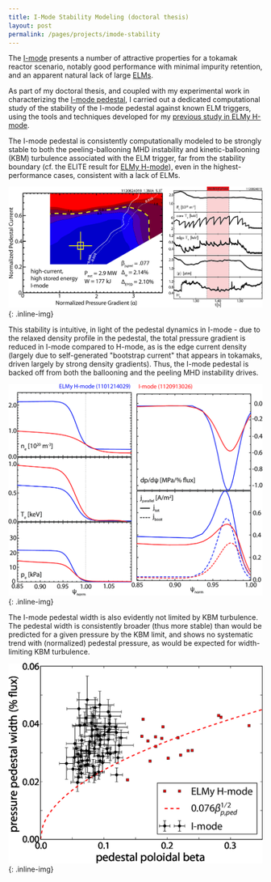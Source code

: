 ```yaml
---
title: I-Mode Stability Modeling (doctoral thesis)
layout: post
permalink: /pages/projects/imode-stability
---
```


The [I-mode](/pages/fusionprimer/imode) presents a number of attractive properties for a tokamak reactor scenario, notably good performance with minimal impurity retention, and an apparent natural lack of large [ELMs](/pages/fusionprimer/hmode).

As part of my doctoral thesis, and coupled with my experimental work in characterizing the [I-mode pedestal](/pages/projects/imode-pedestal), I carried out a dedicated computational study of the stability of the I-mode pedestal against known ELM triggers, using the tools and techniques developed for my [previous study in ELMy H-mode](/pages/projects/elmy).

The I-mode pedestal is consistently computationally modeled to be strongly stable to both the peeling-ballooning MHD instability and kinetic-ballooning (KBM) turbulence associated with the ELM trigger, far from the stability boundary (cf. the ELITE result for [ELMy H-mode](/pages/projects/elmy)), even in the highest-performance cases, consistent with a lack of ELMs.

![elite](/images/projects/imode-stability/1120824019_ELITE_stitch_v2.jpg){: .inline-img}

This stability is intuitive, in light of the pedestal dynamics in I-mode - due to the relaxed density profile in the pedestal, the total pressure gradient is reduced in I-mode compared to H-mode, as is the edge current density (largely due to self-generated "bootstrap current" that appears in tokamaks, driven largely by strong density gradients).  Thus, the I-mode pedestal is backed off from both the ballooning and the peeling MHD instability drives.

![profiles](/images/projects/imode-stability/prof_elmy_imode.jpg){: .inline-img}

The I-mode pedestal width is also evidently not limited by KBM turbulence.  The pedestal width is consistently broader (thus more stable) than would be predicted for a given pressure by the KBM limit, and shows no systematic trend with (normalized) pedestal pressure, as would be expected for width-limiting KBM turbulence.

![wid-betapol](/images/projects/imode-stability/wid_betapol.jpg){: .inline-img}